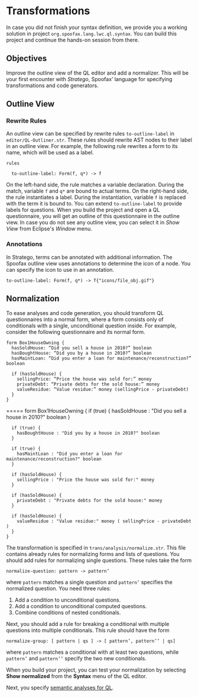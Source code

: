 # Transformations

In case you did not finish your syntax definition, we provide you a working solution in project `org.spoofax.lang.lwc.ql.syntax`. You can build this project and continue the hands-on session from there.

## Objectives

Improve the outline view of the QL editor and add a normalizer.
This will be your first encounter with *Stratego*, Spoofax’ language for specifying transformations and code generators.

## Outline View

### Rewrite Rules

An outline view can be specified by rewrite rules `to-outline-label` in `editor/QL-Outliner.str`. These rules should rewrite AST nodes to their label in an outline view. For example, the following rule rewrites a form to its name, which will be used as a label.

    rules

      to-outline-label: Form(f, q*) -> f

On the left-hand side, the rule matches a variable declaration. During the match, variable `f` and `q*` are bound to actual terms. On the right-hand side, the rule instantiates a label. During the instantiation, variable `f` is replaced with the term it is bound to. You can extend `to-outline-label` to provide labels for questions.
When you build the project and open a QL questionnaire, you will get an outline of this questionnaire in the outline view. In case you do not see any outline view, you can select it in *Show View* from Eclipse's *Window* menu.

### Annotations

In Stratego, terms can be annotated with additional information. The Spoofax outline view uses annotations to determine the icon of a node. You can specify the icon to use in an annotation.

    to-outline-label: Form(f, q*) -> f{"icons/file_obj.gif"}

## Normalization

To ease analyses and code generation, you should transform QL questionnaires into a normal form, where a form consists only of conditionals with a single, unconditional question inside.
For example, consider the following questionnaire and its normal form.

    form Box1HouseOwning {
      hasSoldHouse: “Did you sell a house in 2010?” boolean
      hasBoughtHouse: “Did you by a house in 2010?” boolean
      hasMaintLoan: “Did you enter a loan for maintenance/reconstruction?” boolean

      if (hasSoldHouse) {
        sellingPrice: “Price the house was sold for:” money
        privateDebt: “Private debts for the sold house:” money
        valueResidue: “Value residue:” money (sellingPrice - privateDebt)
      }
    }  
=====
    form Box1HouseOwning {
      if (true) {
        hasSoldHouse : "Did you sell a house in 2010?" boolean
      }
    
      if (true) {
        hasBoughtHouse : "Did you by a house in 2010?" boolean
      }
        
      if (true) {
        hasMaintLoan : "Did you enter a loan for maintenance/reconstruction?" boolean
      }
    
      if (hasSoldHouse) {
        sellingPrice : "Price the house was sold for:" money
      }
        
      if (hasSoldHouse) {
        privateDebt : "Private debts for the sold house:" money
      }
        
      if (hasSoldHouse) {
        valueResidue : "Value residue:" money ( sellingPrice - privateDebt )
      }
    }

The transformation is specified in `trans/analysis/normalize.str`.  This file contains already rules for normalizing forms and lists of questions. You should add rules for normalizing  single questions. These rules take the form

    normalize-question: pattern -> pattern’

where `pattern` matches a single question and `pattern’` specifies the normalized question. You need three rules:

1. Add a condition to unconditional questions.
2. Add a condition to unconditional computed questions.
3. Combine conditions of nested conditionals.

Next, you should add a rule for breaking a conditional with multiple questions into multiple conditionals. This rule should have the form

    normalize-group: [ pattern | qs ] -> [ pattern’, pattern’’ | qs]

where `pattern` matches a conditional with at least two questions, while `pattern’` and `pattern’’` specify the two new conditionals.

When you build your project, you can test your normalization by selecting **Show normalized** from the **Syntax** menu of the QL editor.

Next, you specify [semantic analyses for QL](analysis.md).


